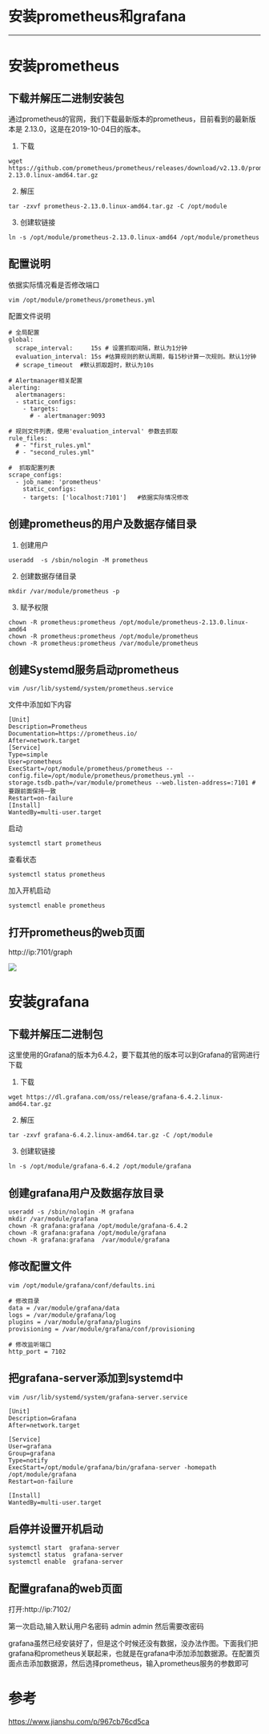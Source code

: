 # 安装prometheus和grafana

---

# 安装prometheus
##  下载并解压二进制安装包
通过prometheus的官网，我们下载最新版本的prometheus，目前看到的最新版本是 2.13.0，这是在2019-10-04日的版本。

1.  下载

```
wget https://github.com/prometheus/prometheus/releases/download/v2.13.0/prometheus-2.13.0.linux-amd64.tar.gz
```

2.  解压

```
tar -zxvf prometheus-2.13.0.linux-amd64.tar.gz -C /opt/module
```

3.  创建软链接

```
ln -s /opt/module/prometheus-2.13.0.linux-amd64 /opt/module/prometheus
```

##  配置说明
依据实际情况看是否修改端口

```
vim /opt/module/prometheus/prometheus.yml
```

配置文件说明

```
# 全局配置
global:
  scrape_interval:     15s # 设置抓取间隔，默认为1分钟
  evaluation_interval: 15s #估算规则的默认周期，每15秒计算一次规则。默认1分钟
  # scrape_timeout  #默认抓取超时，默认为10s

# Alertmanager相关配置
alerting:
  alertmanagers:
  - static_configs:
    - targets:
      # - alertmanager:9093

# 规则文件列表，使用'evaluation_interval' 参数去抓取
rule_files:
  # - "first_rules.yml"
  # - "second_rules.yml"

#  抓取配置列表
scrape_configs:
  - job_name: 'prometheus'
    static_configs:
    - targets: ['localhost:7101']   #依据实际情况修改
```

##  创建prometheus的用户及数据存储目录
1.  创建用户

```
useradd  -s /sbin/nologin -M prometheus 
```

2.  创建数据存储目录

```
mkdir /var/module/prometheus -p
```

3.  赋予权限

```
chown -R prometheus:prometheus /opt/module/prometheus-2.13.0.linux-amd64
chown -R prometheus:prometheus /opt/module/prometheus
chown -R prometheus:prometheus /var/module/prometheus
```

##  创建Systemd服务启动prometheus

```
vim /usr/lib/systemd/system/prometheus.service
```

文件中添加如下内容

```
[Unit]
Description=Prometheus
Documentation=https://prometheus.io/
After=network.target
[Service]
Type=simple
User=prometheus
ExecStart=/opt/module/prometheus/prometheus --config.file=/opt/module/prometheus/prometheus.yml --storage.tsdb.path=/var/module/prometheus --web.listen-address=:7101 #要跟前面保持一致
Restart=on-failure
[Install]
WantedBy=multi-user.target
```

启动

```
systemctl start prometheus
```

查看状态

```
systemctl status prometheus
```

加入开机启动

```
systemctl enable prometheus
```

##  打开prometheus的web页面

http://ip:7101/graph

![](../images/2021/05/20210506155330.png)


# 安装grafana

##  下载并解压二进制包
这里使用的Grafana的版本为6.4.2，要下载其他的版本可以到Grafana的官网进行下载

1.  下载

```
wget https://dl.grafana.com/oss/release/grafana-6.4.2.linux-amd64.tar.gz
```

2.  解压

```
tar -zxvf grafana-6.4.2.linux-amd64.tar.gz -C /opt/module
```

3.  创建软链接

```
ln -s /opt/module/grafana-6.4.2 /opt/module/grafana
```

##  创建grafana用户及数据存放目录

```
useradd -s /sbin/nologin -M grafana
mkdir /var/module/grafana
chown -R grafana:grafana /opt/module/grafana-6.4.2
chown -R grafana:grafana /opt/module/grafana
chown -R grafana:grafana  /var/module/grafana
```

##  修改配置文件

```
vim /opt/module/grafana/conf/defaults.ini
```

```
# 修改目录
data = /var/module/grafana/data
logs = /var/module/grafana/log
plugins = /var/module/grafana/plugins
provisioning = /var/module/grafana/conf/provisioning

# 修改监听端口
http_port = 7102
```

##  把grafana-server添加到systemd中

```
vim /usr/lib/systemd/system/grafana-server.service
```

```
[Unit]
Description=Grafana
After=network.target

[Service]
User=grafana
Group=grafana
Type=notify
ExecStart=/opt/module/grafana/bin/grafana-server -homepath /opt/module/grafana
Restart=on-failure

[Install]
WantedBy=multi-user.target
```

##  启停并设置开机启动

```
systemctl start  grafana-server
systemctl status  grafana-server
systemctl enable  grafana-server
```

##  配置grafana的web页面
打开:http://ip:7102/

第一次启动,输入默认用户名密码 admin admin
然后需要改密码

grafana虽然已经安装好了，但是这个时候还没有数据，没办法作图。下面我们把grafana和prometheus关联起来，也就是在grafana中添加添加数据源。在配置页面点击添加数据源，然后选择prometheus，输入prometheus服务的参数即可

# 参考
https://www.jianshu.com/p/967cb76cd5ca

